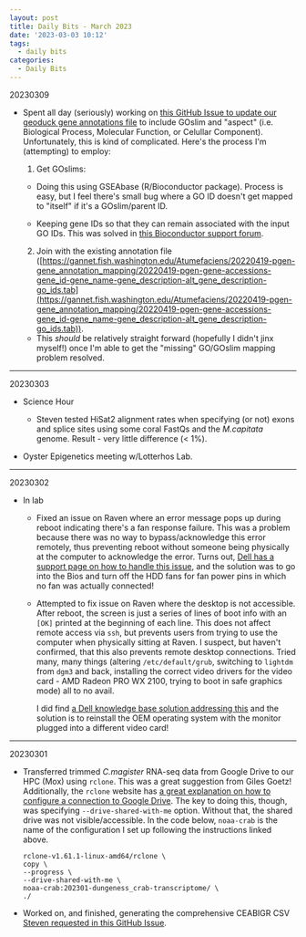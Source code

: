 ```yaml
---
layout: post
title: Daily Bits - March 2023
date: '2023-03-03 10:12'
tags: 
  - daily bits
categories: 
  - Daily Bits
---
```


20230309

- Spent all day (seriously) working on [this GitHub Issue to update our geoduck gene annotations file](https://github.com/RobertsLab/resources/issues/1602) to include GOslim and "aspect" (i.e. Biological Process, Molecular Function, or Celullar Component). Unfortunately, this is kind of complicated. Here's the process I'm (attempting) to employ:

  1. Get GOslims:

    - Doing this using GSEAbase (R/Bioconductor package). Process is easy, but I feel there's small bug where a GO ID doesn't get mapped to "itself" if it's a GOslim/parent ID.

    - Keeping gene IDs so that they can remain associated with the input GO IDs. This was solved in [this Bioconductor support forum](https://support.bioconductor.org/p/128430/).

  2. Join with the existing annotation file ([https://gannet.fish.washington.edu/Atumefaciens/20220419-pgen-gene_annotation_mapping/20220419-pgen-gene-accessions-gene_id-gene_name-gene_description-alt_gene_description-go_ids.tab](https://gannet.fish.washington.edu/Atumefaciens/20220419-pgen-gene_annotation_mapping/20220419-pgen-gene-accessions-gene_id-gene_name-gene_description-alt_gene_description-go_ids.tab)).

    - This _should_ be relatively straight forward (hopefully I didn't jinx myself!) once I'm able to get the "missing" GO/GOslim mapping problem resolved.

---

20230303

- Science Hour

  - Steven tested HiSat2 alignment rates when specifying (or not) exons and splice sites using some coral FastQs and the _M.capitata_ genome. Result - very little difference (< 1%).

- Oyster Epigenetics meeting w/Lotterhos Lab.

---

20230302

- In lab

  - Fixed an issue on Raven where an error message pops up during reboot indicating there's a fan response failure. This was a problem because there was no way to bypass/acknowledge this error remotely, thus preventing reboot without someone being physically at the computer to acknowledge the error. Turns out, [Dell has a support page on how to handle this issue](https://www.dell.com/support/kbdoc/en-us/000128139/precision-7920-tower-epsa-fan-error-the-fan-failed-to-respond-correctly), and the solution was to go into the Bios and turn off the HDD fans for fan power pins in which no fan was actually connected!

  - Attempted to fix issue on Raven where the desktop is not accessible. After reboot, the screen is just a series of lines of boot info with an `[OK]` printed at the beginning of each line. This does not affect remote access via `ssh`, but prevents users from trying to use the computer when physically sitting at Raven. I suspect, but haven't confirmed, that this also prevents remote desktop connections. Tried many, many things (altering `/etc/default/grub`, switching to `lightdm` from `dgm3` and back, installing the correct video drivers for the video card - AMD Radeon PRO WX 2100, trying to boot in safe graphics mode) all to no avail.

    I did find [a Dell knowledge base solution addressing this](https://www.dell.com/support/kbdoc/en-us/000132211/ubuntu-18-04-fails-to-boot-and-hangs-on-a-black-screen) and the solution is to reinstall the OEM operating system with the monitor plugged into a different video card!

---

20230301

- Transferred trimmed _C.magister_ RNA-seq data from Google Drive to our HPC (Mox) using `rclone`. This was a great suggestion from Giles Goetz! Additionally, the `rclone` website has [a great explanation on how to configure a connection to Google Drive](https://rclone.org/drive/). The key to doing this, though, was specifying `--drive-shared-with-me` option. Without that, the shared drive was not visible/accessible. In the code below, `noaa-crab` is the name of the configuration I set up following the instructions linked above.

    ```shell
    rclone-v1.61.1-linux-amd64/rclone \
    copy \
    --progress \
    --drive-shared-with-me \
    noaa-crab:202301-dungeness_crab-transcriptome/ \
    ./
    ```

- Worked on, and finished, generating the comprehensive CEABIGR CSV [Steven requested in this GitHub Issue](https://github.com/RobertsLab/resources/issues/1566).